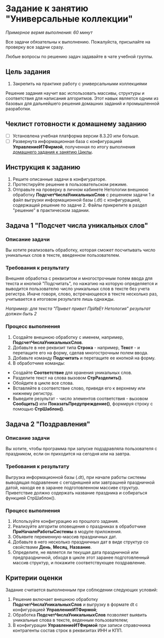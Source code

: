 # Задание к занятию "Универсальные коллекции"
_Примерное вермя выполнения: 60 минут_

Все задачи обязательны к выполнению. Пожалуйста, присылайте на проверку все задачи сразу.

Любые вопросы по решению задач задавайте в чате учебной группы.

## Цель задания

1. Закрепить на практике работу с универсальными коллекциями

Решение задания научит вас использовать массивы, структуры и соответствия для написания алгоритмов. Этот навык является одним из базовых для дальнейшего решения домашних заданий и промышленной разработки.

## Чеклист готовности к домашнему заданию

- [ ] Установлена учебная платформа версии 8.3.20 или больше.
- [ ] Развернута информационная база с конфигурацией **УправлениеИТФирмой**, полученная по итогу выполнения [домашнего задания к занятию Циклы](/homework-2-6.md).

## Инструкция к заданию

1. Решите описанные задачи в конфигураторе.
2. Протестируйте решение в пользовательском режиме.
3. Отправьте на проверку в личном кабинете Нетологии внешнюю обработку **ПодсчетЧислаУникальныхСлов** с решением задачи 1 и файл выгрузки информационной базы (.dt) с конфигурацией, содержащей решение по задаче 2. Файлы прикрепите в раздел "решение" в практическом задании.

## Задача 1 "Подсчет числа уникальных слов"

### Описание задачи
Вы хотите реализовать обработку, которая сможет посчитывать число уникальных слов в тексте, введенном пользователем.

### Требования к результату
Внешняя обработка с реквизитом и многострочным полем ввода для текста и кнопкой "Подсчитать", по нажатию на которую определяется и выводится пользователю число уникальных слов в тексте без учета регистра. Иначе говоря, слово, встречающееся в тексте несколько раз, учитывается в итоговом результате лишь однажды.

_Например: для текста "Привет привет ПрИвЕт Нетология" результат должен быть 2_

### Процесс выполнения
1. Создайте внешнюю обработку с именем, например, **ПодсчетЧислаУникальныхСлов**.
2. Добавьте в нее реквизит типа **Строка** - например, **Текст** - и перетащите его на форму, сделав многострочным полем ввода.
3. Добавьте команду **Подсчитать** и перетащите ее кнопкой на форму.
4. В обработчике команды:
* Создайте **Соответствие** для хранения уникальных слов.
* Разделите текст на слова вызовом **СтрРазделить()**.
* Обойдите в цикле все слова.
* Вставляйте в соответствие слово, приведя его к верхнему или нижнему регистру.
* Выведите результат - число элементов соответствия - вызовом **Сообщить()** или **ПоказатьПредупреждение()**, формируя строку с помощью **СтрШаблон()**.

## Задача 2 "Поздравления"

### Описание задачи
Вы хотите, чтобы программа при запуске подздравляла пользователя с праздником, если он приходится на сегодня или на завтра.

### Требования к результату
Выгрузка информационной базы (.dt), при начале работы системы выводящая подравление с сегодняшней или завтрашней праздничной датой, находя ее в заранее подготовленном массиве структур. Приветствие должно содержать название праздника и собираться функцией СтрШаблон().

### Процесс выполнения
1. Используйте конфигурацию из прошлого задания.
2. Реализуйте алгоритм оповещения о праздниках в обработчике **ПриНачалеРаботыСистемы** в модуле приложения.
2. Объявите переменную-массив праздничных дат.
3. Добавьте в него несколько праздничных дат в виде структур со свойствами **День**, **Месяц**, **Название**.
4. Определите, не является ли текущая дата праздничной или предпраздничной, обходя в цикле этот заранее подготовленный массив структур, и покажите соответствующее поздравление.

## Критерии оценки

Задание считается выполненным при соблюдении следующих условий:
1. Решение включает внешнюю обработку **ПодсчетЧислаУникальныхСлов** и  выгрузку в формате dt с конфигурацией **УправлениеИТФирмой**;
2. Обработка **ПодсчетЧислаУникальныхСлов** позволяет выявить уникальные слова в тексте, веденным пользователем;
3. В конфигурации **УправлениеИТФирмой** при записи справочника контрагенты состав строк в реквизитах ИНН и КПП.